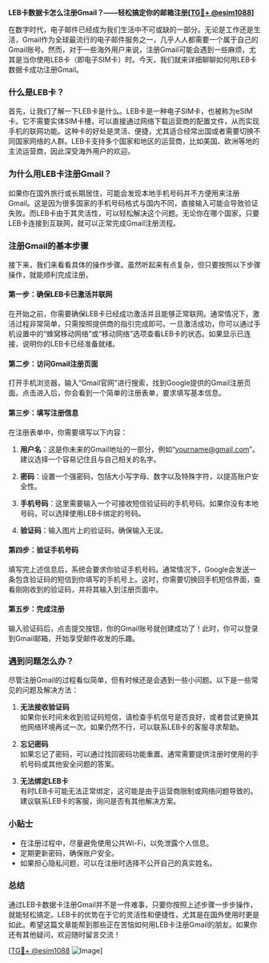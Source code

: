 **LEB卡数据卡怎么注册Gmail？——轻松搞定你的邮箱注册[[TG💪+ @esim1088](https://t.me/s/esim1088)]**

在数字时代，电子邮件已经成为我们生活中不可或缺的一部分。无论是工作还是生活，Gmail作为全球最流行的电子邮件服务之一，几乎人人都需要一个属于自己的Gmail账号。然而，对于一些海外用户来说，注册Gmail可能会遇到一些麻烦，尤其是当你使用LEB卡（即电子SIM卡）时。今天，我们就来详细聊聊如何用LEB卡数据卡成功注册Gmail。

### 什么是LEB卡？

首先，让我们了解一下LEB卡是什么。LEB卡是一种电子SIM卡，也被称为eSIM卡。它不需要实体SIM卡槽，可以直接通过网络下载运营商的配置文件，从而实现手机的联网功能。这种卡的好处是灵活、便捷，尤其适合经常出国或者需要切换不同国家网络的人群。LEB卡支持多个国家和地区的运营商，比如美国、欧洲等地的主流运营商，因此深受海外用户的欢迎。

### 为什么用LEB卡注册Gmail？

如果你在国外旅行或长期居住，可能会发现本地手机号码并不方便用来注册Gmail。这是因为很多国家的手机号码格式与国内不同，直接输入可能会导致验证失败。而LEB卡由于其灵活性，可以轻松解决这个问题。无论你在哪个国家，只要LEB卡连接到互联网，就可以正常完成Gmail注册流程。

### 注册Gmail的基本步骤

接下来，我们来看看具体的操作步骤。虽然听起来有点复杂，但只要按照以下步骤操作，就能顺利完成注册。

#### 第一步：确保LEB卡已激活并联网

在开始之前，你需要确保LEB卡已经成功激活并且能够正常联网。通常情况下，激活过程非常简单，只需按照提供商的指引完成即可。一旦激活成功，你可以通过手机设置中的“蜂窝移动网络”或“移动网络”选项查看LEB卡的状态。如果显示已连接，说明你的LEB卡已经准备就绪。

#### 第二步：访问Gmail注册页面

打开手机浏览器，输入“Gmail官网”进行搜索，找到Google提供的Gmail注册页面。点击进入后，你会看到一个简单的注册表单，要求填写基本信息。

#### 第三步：填写注册信息

在注册表单中，你需要填写以下内容：

1. **用户名**：这是你未来的Gmail地址的一部分，例如“yourname@gmail.com”。建议选择一个容易记住且与自己相关的名字。
   
2. **密码**：设置一个强密码，包括大小写字母、数字以及特殊字符，以提高账户安全性。

3. **手机号码**：这里需要输入一个可接收短信验证码的手机号码。如果你没有本地号码，可以选择使用LEB卡绑定的号码。

4. **验证码**：输入图片上的验证码，确保输入无误。

#### 第四步：验证手机号码

填写完上述信息后，系统会要求你验证手机号码。通常情况下，Google会发送一条包含验证码的短信到你填写的手机号上。这时，你需要切换回手机短信界面，查看刚刚收到的验证码，并将其输入到注册页面中。

#### 第五步：完成注册

输入验证码后，点击提交按钮，你的Gmail账号就创建成功了！此时，你可以登录到Gmail邮箱，开始享受邮件收发的乐趣。

### 遇到问题怎么办？

尽管注册Gmail的过程看似简单，但有时候还是会遇到一些小问题。以下是一些常见的问题及解决方法：

1. **无法接收验证码**  
   如果你长时间未收到验证码短信，请检查手机信号是否良好，或者尝试更换其他网络环境再试一次。如果仍然不行，可以联系LEB卡的客服寻求帮助。

2. **忘记密码**  
   如果忘记了密码，可以通过找回密码功能重置。通常需要提供注册时使用的手机号码或其他安全问题的答案。

3. **无法绑定LEB卡**  
   有时LEB卡可能无法正常绑定，这可能是由于运营商限制或网络问题导致的。建议联系LEB卡的客服，询问是否有其他解决方案。

### 小贴士

- 在注册过程中，尽量避免使用公共Wi-Fi，以免泄露个人信息。
- 定期更新密码，确保账户安全。
- 如果担心隐私问题，可以在注册时选择不公开自己的真实姓名。

### 总结

通过LEB卡数据卡注册Gmail并不是一件难事，只要你按照上述步骤一步步操作，就能轻松搞定。LEB卡的优势在于它的灵活性和便捷性，尤其是在国外使用时更是如此。希望这篇文章能帮到那些正在苦恼如何用LEB卡注册Gmail的朋友。如果你还有其他疑问，欢迎随时留言交流！

[[TG💪+ @esim1088](https://t.me/s/esim1088) ![Image](https://i.postimg.cc/4NQfJmqS/Snipaste-2025-05-13-00-14-12.png)]